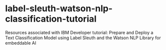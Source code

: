 # label-sleuth-watson-nlp-classification-tutorial
Resources associated with IBM Developer tutorial: Prepare and Deploy a Text Classification Model using Label Sleuth and the Watson NLP Library for embeddable AI